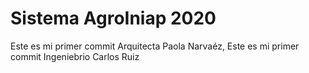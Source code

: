 # Sistema AgroIniap 2020

Este es mi primer commit Arquitecta Paola Narvaéz,
Este es mi primer commit Ingeniebrio Carlos Ruiz
